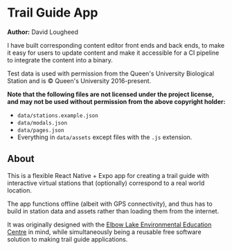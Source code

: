 # Trail Guide App

**Author:** David Lougheed

I have built corresponding content editor front ends and back ends, to make it
easy for users to update content and make it accessible for a CI pipeline to
integrate the content into a binary.

Test data is used with permission from the Queen's University Biological 
Station and is &copy; Queen's University 2016-present.

**Note that the following files are not licensed under the project license,
and may not be used without permission from the above copyright holder:**

  * `data/stations.example.json`
  * `data/modals.json`
  * `data/pages.json`
  * Everything in `data/assets` except files with the `.js` extension.

## About

This is a flexible React Native + Expo app for creating a trail guide with 
interactive virtual stations that (optionally) correspond to a real world 
location.

The app functions offline (albeit with GPS connectivity), and thus has to build
in station data and assets rather than loading them from the internet.

It was originally designed with the 
[Elbow Lake Environmental Education Centre](https://elbowlakecentre.ca) in mind,
while simultaneously being a reusable free software solution to making trail 
guide applications.
